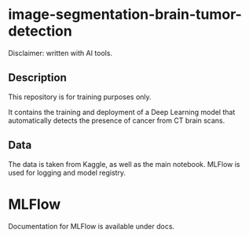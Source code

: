 # image-segmentation-brain-tumor-detection

Disclaimer: written with AI tools.

## Description

This repository is for training purposes only.

It contains the training and deployment of a Deep Learning model that automatically detects the presence of cancer from CT brain scans.

## Data

The data is taken from Kaggle, as well as the main notebook. MLFlow is used for logging and model registry.

# MLFlow

Documentation for MLFlow is available under docs.

